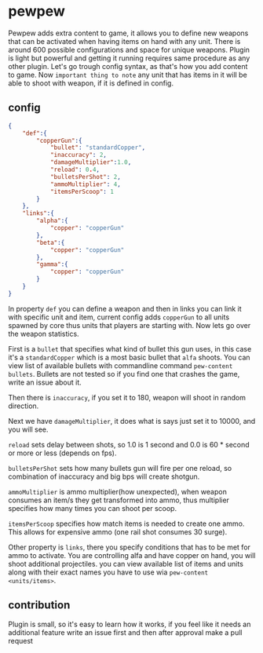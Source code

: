 # pewpew

Pewpew adds extra content to game, it allows you to define new weapons that can be activated when having items on hand with
any unit. There is around 600 possible configurations and space for unique weapons. Plugin is light but powerful and getting
it running requires same procedure as any other plugin. Let's go trough config syntax, as that's how you add content to game.
Now `important thing to note` any unit that has items in it will be able to shoot with weapon, if it is defined in config. 

## config

```json
{
    "def":{
        "copperGun":{
            "bullet": "standardCopper",
            "inaccuracy": 2,
            "damageMultiplier":1.0,
            "reload": 0.4,
            "bulletsPerShot": 2,
            "ammoMultiplier": 4,
            "itemsPerScoop": 1
        }
    },
    "links":{
        "alpha":{
            "copper": "copperGun"
        },
        "beta":{
            "copper": "copperGun"
        },
        "gamma":{
            "copper": "copperGun"
        }
    }
}
```
In property `def` you can define a weapon and then in links you can link it with specific unit and item, current config adds
`copperGun` to all units spawned by core thus units that players are starting with. Now lets go over the weapon statistics. 

First is a `bullet` that specifies what kind of bullet this gun uses, in this case it's a `standardCopper` which is a most 
basic bullet that `alfa` shoots. You can view list of available bullets with commandline command `pew-content bullets`.
Bullets are not tested so if you find one that crashes the game, write an issue about it.

Then there is `inaccuracy`, if you set it to 180, weapon will shoot in random direction.

Next we have `damageMultiplier`, it does what is says just set it to 10000, and you will see.

`reload` sets delay between shots, so 1.0 is 1 second and 0.0 is 60 * second or more or less (depends on fps).

`bulletsPerShot` sets how many bullets gun will fire per one reload, so combination of inaccuracy and big bps will 
create shotgun.

`ammoMultiplier` is ammo multiplier(how unexpected), when weapon consumes an item/s they get transformed into ammo, thus 
multiplier specifies how many times you can shoot per scoop.

`itemsPerScoop` specifies how match items is needed to create one ammo. This allows for expensive ammo (one rail shot
consumes 30 surge).

Other property is `links`, there you specify conditions that has to be met for ammo to activate. You are controlling
alfa and have copper on hand, you will shoot additional projectiles. you can view available list of items and units along
with their exact names you have to use wia `pew-content <units/items>`.

## contribution

Plugin is small, so it's easy to learn how it works, if you feel like it needs an additional feature write an issue first
and then after approval make a pull request